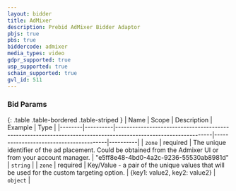 ```yaml
---
layout: bidder
title: AdMixer
description: Prebid AdMixer Bidder Adaptor
pbjs: true
pbs: true
biddercode: admixer
media_types: video
gdpr_supported: true
usp_supported: true
schain_supported: true
gvl_id: 511
---
```


### Bid Params

{: .table .table-bordered .table-striped }
| Name   | Scope    | Description                                                                                                    | Example                                | Type     |
|--------|----------|----------------------------------------------------------------------------------------------------------------|----------------------------------------|----------|
| `zone` | required | The unique identifier of the ad placement. Could be obtained from the Admixer UI or from your account manager. | "e5ff8e48-4bd0-4a2c-9236-55530ab8981d" | `string` |
| `zone` | required | Key/Value - a pair of the unique values that will be used for the custom targeting option.                     | {key1: value2, key2: value2}           | `object` |
